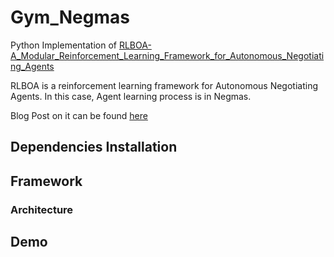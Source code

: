 # Gym_Negmas

Python Implementation of [RLBOA-A_Modular_Reinforcement_Learning_Framework_for_Autonomous_Negotiating_Agents][1]

RLBOA is a reinforcement learning framework for Autonomous Negotiating Agents. In this case, Agent learning process is in Negmas.

Blog Post on it can be found [here][2]

## Dependencies Installation

## Framework

### Architecture

## Demo

[1]:https://homepages.cwi.nl/~baarslag/pub/RLBOA-A_Modular_Reinforcement_Learning_Framework_for_Autonomous_Negotiating_Agents.pdf
[2]:https://yuening.github.io/2019/11/11/rlboa_tutorial_1/


